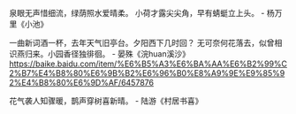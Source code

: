 泉眼无声惜细流，绿荫照水爱晴柔。
小荷才露尖尖角，早有蜻蜓立上头。 - 杨万里《小池》

一曲新词酒一杯，去年天气旧亭台。夕阳西下几时回？
无可奈何花落去，似曾相识燕归来。小园香径独徘徊。 - 晏殊《浣huan溪沙》
https://baike.baidu.com/item/%E6%B5%A3%E6%BA%AA%E6%B2%99%C2%B7%E4%B8%80%E6%9B%B2%E6%96%B0%E8%A9%9E%E9%85%92%E4%B8%80%E6%9D%AF/6457876


花气袭人知骤暖，鹊声穿树喜新晴。 - 陆游《村居书喜》
